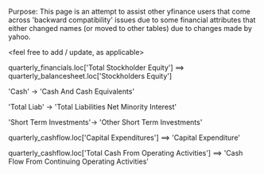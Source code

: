 Purpose:
This page is an attempt to assist other yfinance users that come across 'backward compatibility' issues due to some financial attributes that either changed names (or moved to other tables) due to changes made by yahoo.

<feel free to add / update, as applicable>

quarterly_financials.loc['Total Stockholder Equity']  ==> quarterly_balancesheet.loc['Stockholders Equity']

'Cash' -> 'Cash And Cash Equivalents'

'Total Liab' -> 'Total Liabilities Net Minority Interest'

'Short Term Investments'-> 'Other Short Term Investments'

quarterly_cashflow.loc['Capital Expenditures'] ==> 'Capital Expenditure'

quarterly_cashflow.loc['Total Cash From Operating Activities'] ==> 'Cash Flow From Continuing Operating Activities'
